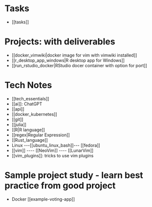 # Tasks
- [[tasks]]

# Projects: with deliverables
- [[docker_vimwiki|docker image for vim with vimwiki installed]]
- [[r_desktop_app_windows|R desktop app for Windows]]
- [[run_rstudio_docker|RStudio docer container with option for port]]

# Tech Notes
- [[tech_essentials]]
- [[ai]]: ChatGPT
- [[api]]
- [[docker_kubernetes]]
- [[git]]
- [[julia]]
- [[R|R language]]
- [[regex|Regular Expression]]
- [[Rust_language]]
- Linux ---[[ubuntu_linux_bash]]--- [[fedora]]
- [[vim]] ---- [[NeoVim]] ---- [[LunarVim]]
- [[vim_plugins]]: tricks to use vim plugins

# Sample project study - learn best practice from good project
- Docker [[example-voting-app]]
